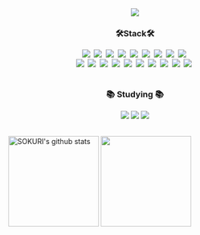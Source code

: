 <div align="center">
  <img src="https://capsule-render.vercel.app/api?type=transparent&theme=tokyonight&height=250&section=header&text=jun_CODING&fontSize=90"/>
</div>

<h3 align="center">🛠Stack🛠</h3>
<div align="center">
  <img src="https://img.shields.io/badge/C-A8B9CC?style=for-the-badge&logo=C&logoColor=white"/>&nbsp
  <img src="https://img.shields.io/badge/C++-00599C?style=for-the-badge&logo=C%2B%2B&logoColor=white"/>&nbsp
  <img src="https://img.shields.io/badge/java-007396?style=for-the-badge&logoColor=white">&nbsp
  <img src="https://img.shields.io/badge/Kotlin-7F52FF?style=for-the-badge&logo=Kotlin&logoColor=white">&nbsp
  <img src="https://img.shields.io/badge/JavaScript-F7DF1E?style=for-the-badge&logo=javascript&logoColor=black"/>&nbsp
  <img src="https://img.shields.io/badge/React-61DAFB?style=for-the-badge&logo=React&logoColor=black"/>&nbsp
  <img src="https://img.shields.io/badge/PyCharm-000000?style=for-the-badge&logo=PyCharm&logoColor=white"/>&nbsp
  <img src="https://img.shields.io/badge/Python-3776AB?style=for-the-badge&logo=Python&logoColor=white"/>&nbsp
 <img src="https://img.shields.io/badge/html5-E34F26?style=for-the-badge&logo=html5&logoColor=white" />&nbsp
</div>
<div align="center">
  <img src="https://img.shields.io/badge/Android Studio-3DDC84?style=for-the-badge&logo=Android Studio&logoColor=white"/>&nbsp
  <img src="https://img.shields.io/badge/MariaDB-003545?style=for-the-badge&logo=mariaDB&logoColor=white"/>&nbsp
  <img src="https://img.shields.io/badge/MySQL-4479A1?style=for-the-badge&logo=MySQL&logoColor=white"/>&nbsp
  <img src="https://img.shields.io/badge/Node.js-339933?style=for-the-badge&logo=Node.js&logoColor=white"/>&nbsp
  <img src="https://img.shields.io/badge/Visual Studio-5C2D91?style=for-the-badge&logo=Visual Studio&logoColor=white"/>&nbsp
  <img src="https://img.shields.io/badge/Visual Studio Code-007ACC?style=for-the-badge&logo=Visual Studio Code&logoColor=white"/>&nbsp
  <img src="https://img.shields.io/badge/Anaconda-44A833?style=for-the-badge&logo=Anaconda&logoColor=white"/>&nbsp
  <img src="https://img.shields.io/badge/Git-F05032?style=for-the-badge&logo=git&logoColor=white"/>&nbsp
  <img src="https://img.shields.io/badge/GitHub-181717?style=for-the-badge&logo=GitHub&logoColor=white"/>&nbsp
  <img src="https://img.shields.io/badge/Ubuntu-E95420?style=for-the-badge&logo=Ubuntu&logoColor=white"/>&nbsp
</div>

<br>

<h3 align="center">📚 Studying 📚</h3>
<div align="center">
  <img src="https://img.shields.io/badge/springboot-6DB33F?style=for-the-badge&logo=springboot&logoColor=white">
  <img src="https://img.shields.io/badge/Typescript-3178C6?style=for-the-badge&logo=Typescript&logoColor=white"/>
  <img src="https://img.shields.io/badge/Amazon AWS-232F3E?style=for-the-badge&logo=amazonaws&logoColor=white"/>
</div>

<br>



<a href="https://github.com/imysh578"><img align="center" style="height:180px" src="https://github-readme-stats.vercel.app/api?username=juntae123456&show_icons=true&include_all_commits=true&theme=nord&hide_border=true" alt="SOKURI's github stats" /></a>
<a href="https://github.com/imysh578"><img align="center" style="height:180px" src="https://github-readme-stats.vercel.app/api/top-langs/?username=imysh578&layout=compact&theme=nord&hide_border=true" /></a> 

